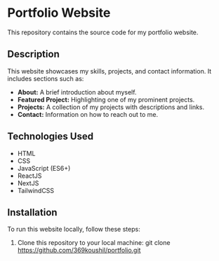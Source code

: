 # Portfolio Website

This repository contains the source code for my portfolio website.

## Description

This website showcases my skills, projects, and contact information. It includes sections such as:

- **About:** A brief introduction about myself.
- **Featured Project:** Highlighting one of my prominent projects.
- **Projects:** A collection of my projects with descriptions and links.
- **Contact:** Information on how to reach out to me.

## Technologies Used

- HTML
- CSS
- JavaScript (ES6+)
- ReactJS
- NextJS
- TailwindCSS

## Installation

To run this website locally, follow these steps:

1. Clone this repository to your local machine:
  git clone https://github.com/369koushil/portfolio.git
